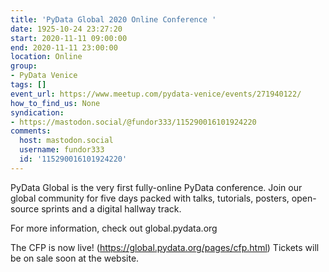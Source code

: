 ```yaml
---
title: 'PyData Global 2020 Online Conference '
date: 1925-10-24 23:27:20
start: 2020-11-11 09:00:00
end: 2020-11-11 23:00:00
location: Online
group:
- PyData Venice
tags: []
event_url: https://www.meetup.com/pydata-venice/events/271940122/
how_to_find_us: None
syndication:
- https://mastodon.social/@fundor333/115290016101924220
comments:
  host: mastodon.social
  username: fundor333
  id: '115290016101924220'
---
```


PyData Global is the very first fully-online PyData conference. Join our global community for five days packed with talks, tutorials, posters, open-source sprints and a digital hallway track.

For more information, check out global.pydata.org

The CFP is now live! (https://global.pydata.org/pages/cfp.html)
Tickets will be on sale soon at the website.
